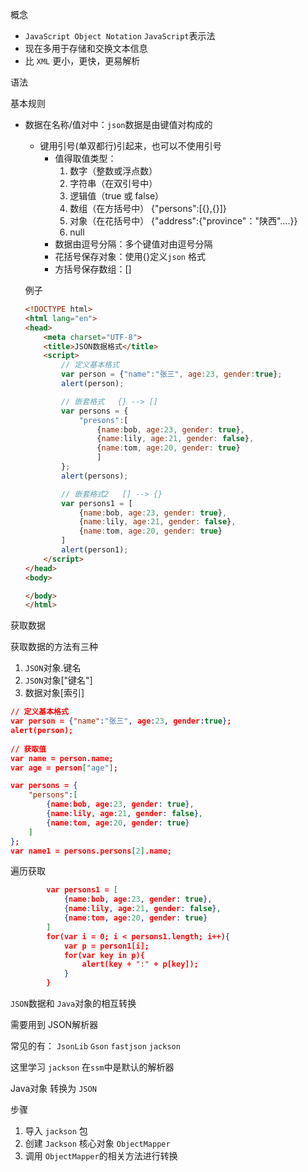 概念

*   `JavaScript Object Notation`    `JavaScript`表示法
*   现在多用于存储和交换文本信息
*   比 `XML` 更小，更快，更易解析

语法

基本规则

* 数据在名称/值对中：`json`数据是由键值对构成的
    * 键用引号(单双都行)引起来，也可以不使用引号
       * 值得取值类型：
          1. 数字（整数或浮点数）
          2. 字符串（在双引号中）
          3. 逻辑值（true 或 false）
          4. 数组（在方括号中）	{"persons":[{},{}]}
          5. 对象（在花括号中） {"address":{"province"："陕西"....}}
          6. null
       * 数据由逗号分隔：多个键值对由逗号分隔
       * 花括号保存对象：使用{}定义`json` 格式
       * 方括号保存数组：[]

    例子

    ```html
    <!DOCTYPE html>
    <html lang="en">
    <head>
        <meta charset="UTF-8">
        <title>JSON数据格式</title>
        <script>
            // 定义基本格式
            var person = {"name":"张三", age:23, gender:true};
            alert(person);
    
            // 嵌套格式   {} --> []
            var persons = {
                "presons":[
                    {name:bob, age:23, gender: true},
                    {name:lily, age:21, gender: false},
                    {name:tom, age:20, gender: true}
                    ]
            };
            alert(persons);
    
            // 嵌套格式2   [] --> {}
            var persons1 = [
                {name:bob, age:23, gender: true},
                {name:lily, age:21, gender: false},
                {name:tom, age:20, gender: true}
            ]
            alert(person1);
        </script>
    </head>
    <body>
    
    </body>
    </html>
    ```

    

获取数据

获取数据的方法有三种

1.  `JSON`对象.键名
2.  `JSON`对象["键名"]
3.  数据对象[索引]

```json
// 定义基本格式
var person = {"name":"张三", age:23, gender:true};
alert(person);
        
// 获取值
var name = person.name;
var age = person["age"];
```

```json
var persons = {
	"persons":[
		{name:bob, age:23, gender: true},
		{name:lily, age:21, gender: false},
		{name:tom, age:20, gender: true}
	]
};
var name1 = persons.persons[2].name;
```

遍历获取

```json
        var persons1 = [
            {name:bob, age:23, gender: true},
            {name:lily, age:21, gender: false},
            {name:tom, age:20, gender: true}
        ]
        for(var i = 0; i < persons1.length; i++){
            var p = person1[i];
            for(var key in p){
                alert(key + ":" + p[key]);
            }
        }
```



`JSON`数据和 `Java`对象的相互转换

需要用到 JSON解析器

常见的有： `JsonLib`  `Gson` `fastjson`  `jackson`

这里学习 `jackson`  在`ssm`中是默认的解析器

Java对象 转换为 `JSON`

步骤

1.  导入 `jackson` 包
2.  创建 `Jackson` 核心对象 `ObjectMapper`
3.  调用 `ObjectMapper`的相关方法进行转换

